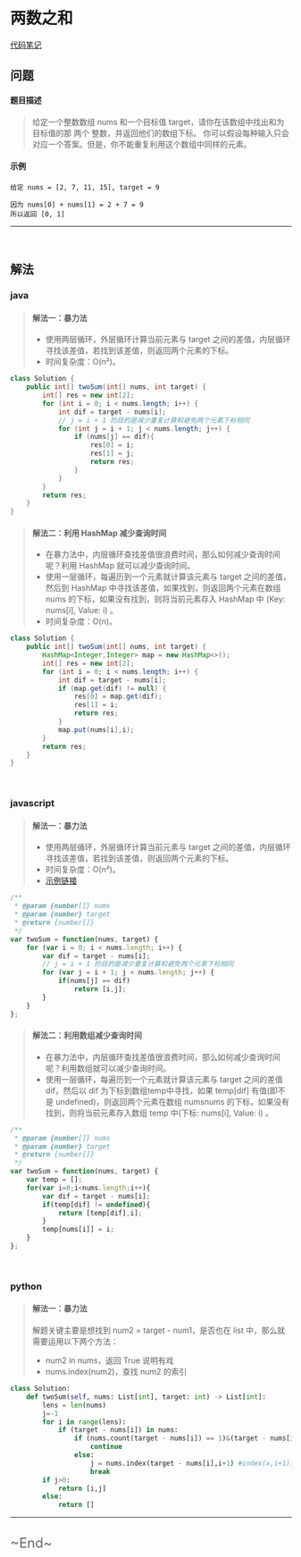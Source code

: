 # 两数之和
<ClientOnly>
  <Valine></Valine>
</ClientOnly>

[代码笔记](https://zmx2321.github.io/blog_code/algorithm/leet-code/example/easy/两数之和)

## 问题
#### 题目描述
> 给定一个整数数组 nums 和一个目标值 target，请你在该数组中找出和为目标值的那 两个 整数，并返回他们的数组下标。
> 你可以假设每种输入只会对应一个答案。但是，你不能重复利用这个数组中同样的元素。

#### 示例
```
给定 nums = [2, 7, 11, 15], target = 9

因为 nums[0] + nums[1] = 2 + 7 = 9
所以返回 [0, 1]
```
---

<br />

## 解法
### java

> #### 解法一：暴力法
> - 使用两层循环，外层循环计算当前元素与 target 之间的差值，内层循环寻找该差值，若找到该差值，则返回两个元素的下标。
> - 时间复杂度：O(n²)。
```java
class Solution {
    public int[] twoSum(int[] nums, int target) {
        int[] res = new int[2];
        for (int i = 0; i < nums.length; i++) {
            int dif = target - nums[i];
            // j = i + 1 的目的是减少重复计算和避免两个元素下标相同
            for (int j = i + 1; j < nums.length; j++) {
                if (nums[j] == dif){
                    res[0] = i;
                    res[1] = j;
                    return res;
                }
            }
        }
        return res;
    }
}
```

> #### 解法二：利用 HashMap 减少查询时间
> - 在暴力法中，内层循环查找差值很浪费时间，那么如何减少查询时间呢？利用 HashMap 就可以减少查询时间。
> - 使用一层循环，每遍历到一个元素就计算该元素与 target 之间的差值，然后到 HashMap 中寻找该差值，如果找到，则返回两个元素在数组 nums 的下标，如果没有找到，则将当前元素存入 HashMap 中 (Key: nums[i], Value: i) 。
> - 时间复杂度：O(n)。
```java
class Solution {
    public int[] twoSum(int[] nums, int target) {
        HashMap<Integer,Integer> map = new HashMap<>();
        int[] res = new int[2];
        for (int i = 0; i < nums.length; i++) {
            int dif = target - nums[i];
            if (map.get(dif) != null) {
                res[0] = map.get(dif);
                res[1] = i;
                return res;
            }
            map.put(nums[i],i);
        }
        return res;
    }
}
```

<br />

### javascript

> #### 解法一：暴力法
> - 使用两层循环，外层循环计算当前元素与 target 之间的差值，内层循环寻找该差值，若找到该差值，则返回两个元素的下标。
> - 时间复杂度：O(n²)。
> - [示例链接](https://zmx2321.github.io/blog_code/algorithm/leet-code/algorithm-easy/algorithm-easy-1/)
```js
/**
 * @param {number[]} nums
 * @param {number} target
 * @return {number[]}
 */
var twoSum = function(nums, target) {
    for (var i = 0; i < nums.length; i++) {
        var dif = target - nums[i];
        // j = i + 1 的目的是减少重复计算和避免两个元素下标相同
        for (var j = i + 1; j < nums.length; j++) {
            if(nums[j] == dif)
                return [i,j];
        }
    }
};
```

> #### 解法二：利用数组减少查询时间
> - 在暴力法中，内层循环查找差值很浪费时间，那么如何减少查询时间呢？利用数组就可以减少查询时间。
> - 使用一层循环，每遍历到一个元素就计算该元素与 target 之间的差值 dif，然后以 dif 为下标到数组temp中寻找，如果 temp[dif] 有值(即不是 undefined)，则返回两个元素在数组 numsnums 的下标，如果没有找到，则将当前元素存入数组 temp 中(下标: nums[i], Value: i) 。
```js
/**
 * @param {number[]} nums
 * @param {number} target
 * @return {number[]}
 */
var twoSum = function(nums, target) {
    var temp = [];
    for(var i=0;i<nums.length;i++){
        var dif = target - nums[i];
        if(temp[dif] != undefined){
            return [temp[dif],i];
        }
        temp[nums[i]] = i;
    }
};
```

<br />

### python
> #### 解法一：暴力法
> 解题关键主要是想找到 num2 = target - num1，是否也在 list 中，那么就需要运用以下两个方法：
> - num2 in nums，返回 True 说明有戏
> - nums.index(num2)，查找 num2 的索引
```python
class Solution:
    def twoSum(self, nums: List[int], target: int) -> List[int]:
        lens = len(nums)
        j=-1
        for i in range(lens):
            if (target - nums[i]) in nums:
                if (nums.count(target - nums[i]) == 1)&(target - nums[i] == nums[i]):#如果num2=num1,且nums中只出现了一次，说明找到是num1本身。
                    continue
                else:
                    j = nums.index(target - nums[i],i+1) #index(x,i+1)是从num1后的序列后找num2                
                    break
        if j>0:
            return [i,j]
        else:
            return []
```

---
<br />
<font color="#666" size="5">~End~</font>